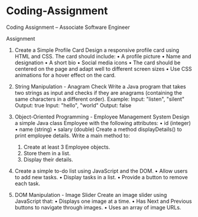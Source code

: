 # Coding-Assignment
Coding Assignment – Associate Software Engineer

Assignment 
 1.	Create a Simple Profile Card
    Design a responsive profile card using HTML and CSS. The card should include: 
    • A profile picture 
    • Name and designation 
    • A short bio 
    • Social media icons 
    • The card should be centered on the page and adapt well to different screen sizes •
  	  Use CSS animations for a hover effect on the card.

 2. String Manipulation - Anagram Check 
    Write a Java program that takes two strings as input and checks if they are anagrams (containing the same characters in a 
    different order). 
    Example: 
    Input: "listen", "silent" 
    Output: true 
    Input: "hello", "world" 
    Output: false 

3. Object-Oriented Programming - Employee Management System 
   Design a simple Java class Employee with the following attributes: 
   • id (integer) 
   • name (string) 
   • salary (double) 
   Create a method displayDetails() to print employee details. Write a main method to: 
   1. Create at least 3 Employee objects. 
   2. Store them in a list. 
   3. Display their details. 

4. Create a simple to-do list using JavaScript and the DOM. 
   • Allow users to add new tasks. 
   • Display tasks in a list. 
   • Provide a button to remove each task.

5. DOM Manipulation - Image Slider Create an image slider using JavaScript that: 
   • Displays one image at a time. 
   • Has Next and Previous buttons to navigate through images. 
   • Uses an array of image URLs.
